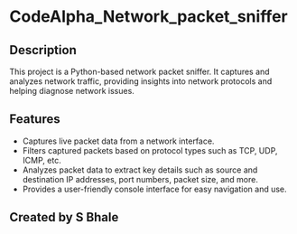 # CodeAlpha_Network_packet_sniffer

## Description
This project is a Python-based network packet sniffer. It captures and analyzes network traffic, providing insights into network protocols and helping diagnose network issues.

## Features
- Captures live packet data from a network interface.
- Filters captured packets based on protocol types such as TCP, UDP, ICMP, etc.
- Analyzes packet data to extract key details such as source and destination IP addresses, port numbers, packet size, and more.
- Provides a user-friendly console interface for easy navigation and use. 
## Created by S Bhale

